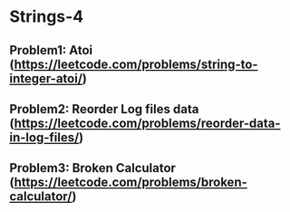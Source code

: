 # Strings-4

## Problem1: Atoi (https://leetcode.com/problems/string-to-integer-atoi/)


             
## Problem2: Reorder Log files data (https://leetcode.com/problems/reorder-data-in-log-files/)


## Problem3: Broken Calculator (https://leetcode.com/problems/broken-calculator/)

